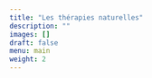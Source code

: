 ```yaml
---
title: "Les thérapies naturelles"
description: ""
images: []
draft: false
menu: main
weight: 2
---
```


